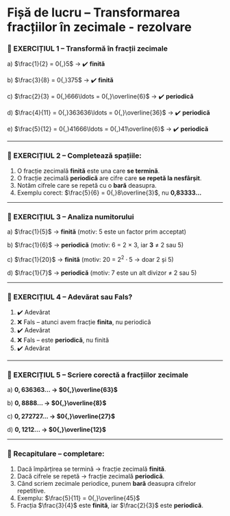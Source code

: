 # Fișă de lucru – Transformarea fracțiilor în zecimale - rezolvare



### 🔹 EXERCIȚIUL 1 – Transformă în fracții zecimale

a) $\frac{1}{2} = 0{,}5$ → ✔️ **finită**

b) $\frac{3}{8} = 0{,}375$ → ✔️ **finită**

c) $\frac{2}{3} = 0{,}666\ldots = 0{,}\overline{6}$ → ✔️ **periodică**

d) $\frac{4}{11} = 0{,}363636\ldots = 0{,}\overline{36}$ → ✔️ **periodică**

e) $\frac{5}{12} = 0{,}41666\ldots = 0{,}41\overline{6}$ → ✔️ **periodică**

------

### 🔹 EXERCIȚIUL 2 – Completează spațiile:

1. O fracție zecimală **finită** este una care **se termină**.
2. O fracție zecimală **periodică** are cifre care **se repetă la nesfârșit**.
3. Notăm cifrele care se repetă cu o **bară** deasupra.
4. Exemplu corect: $\frac{5}{6} = 0{,}8\overline{3}$, nu **0,83333…**

------

### 🔹 EXERCIȚIUL 3 – Analiza numitorului

a) $\frac{1}{5}$ → **finită** (motiv: 5 este un factor prim acceptat)

b) $\frac{1}{6}$ → **periodică** (motiv: 6 = 2 × 3, iar **3** ≠ 2 sau 5)

c)  $\frac{1}{20}$ → **finită** (motiv: 20 = $2^2 \cdot 5$ → doar 2 și 5)

d)  $\frac{1}{7}$ → **periodică** (motiv: 7 este un alt divizor ≠ 2 sau 5)

------

### 🔹 EXERCIȚIUL 4 – Adevărat sau Fals?

1. ✔️ Adevărat
2. ❌ Fals – atunci avem fracție **finita**, nu periodică
3. ✔️ Adevărat
4. ❌ Fals – este **periodică**, nu finită
5. ✔️ Adevărat

------

### 🔹 EXERCIȚIUL 5 – Scriere corectă a fracțiilor zecimale

a)  **$0{,}636363\ldots$ → $0{,}\overline{63}$**

b)  **$0{,}8888\ldots$ → $0{,}\overline{8}$**

c)  **$0{,}272727\ldots$ → $0{,}\overline{27}$**

d)  **$0{,}1212\ldots$ → $0{,}\overline{12}$**

------

### 🔁 Recapitulare – completare:

1. Dacă împărțirea se termină → fracție zecimală **finită**.
2. Dacă cifrele se repetă → fracție zecimală **periodică**.
3. Când scriem zecimale periodice, punem **bară** deasupra cifrelor repetitive.
4. Exemplu: $\frac{5}{11} = 0{,}\overline{45}$
5. Fracția $\frac{3}{4}$ este **finită**, iar $\frac{2}{3}$ este **periodică**.

